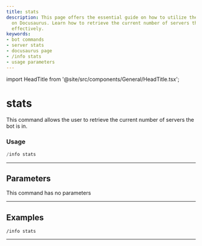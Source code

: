 ```yaml
---
title: stats
description: This page offers the essential guide on how to utilize the 'stats' command
  on Docusaurus. Learn how to retrieve the current number of servers the bot is in
  effectively.
keywords:
- bot commands
- server stats
- docusaurus page
- /info stats
- usage parameters
---
```


import HeadTitle from '@site/src/components/General/HeadTitle.tsx';

<HeadTitle title="stats - Info - Discord - Reference | OpenBB Bot Docs" />

# stats

This command allows the user to retrieve the current number of servers the bot is in.

### Usage

```python wordwrap
/info stats
```

---

## Parameters

This command has no parameters

---

## Examples

```
/info stats
```

---
